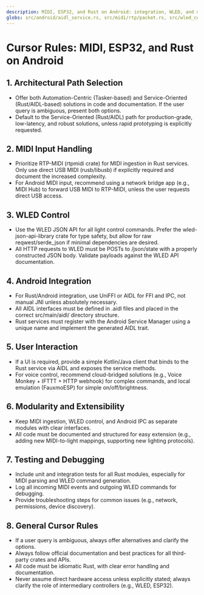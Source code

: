 ```yaml
---
description: MIDI, ESP32, and Rust on Android: integration, WLED, and modularity rules
globs: src/android/aidl_service.rs, src/midi/rtp/packet.rs, src/wled_control.rs
---
```

# Cursor Rules: MIDI, ESP32, and Rust on Android

## 1. Architectural Path Selection
- Offer both Automation-Centric (Tasker-based) and Service-Oriented (Rust/AIDL-based) solutions in code and documentation. If the user query is ambiguous, present both options.
- Default to the Service-Oriented (Rust/AIDL) path for production-grade, low-latency, and robust solutions, unless rapid prototyping is explicitly requested.

## 2. MIDI Input Handling
- Prioritize RTP-MIDI (rtpmidi crate) for MIDI ingestion in Rust services. Only use direct USB MIDI (rusb/libusb) if explicitly required and document the increased complexity.
- For Android MIDI input, recommend using a network bridge app (e.g., MIDI Hub) to forward USB MIDI to RTP-MIDI, unless the user requests direct USB access.

## 3. WLED Control
- Use the WLED JSON API for all light control commands. Prefer the wled-json-api-library crate for type safety, but allow for raw reqwest/serde_json if minimal dependencies are desired.
- All HTTP requests to WLED must be POSTs to /json/state with a properly constructed JSON body. Validate payloads against the WLED API documentation.

## 4. Android Integration
- For Rust/Android integration, use UniFFI or AIDL for FFI and IPC, not manual JNI unless absolutely necessary.
- All AIDL interfaces must be defined in .aidl files and placed in the correct src/main/aidl/ directory structure.
- Rust services must register with the Android Service Manager using a unique name and implement the generated AIDL trait.

## 5. User Interaction
- If a UI is required, provide a simple Kotlin/Java client that binds to the Rust service via AIDL and exposes the service methods.
- For voice control, recommend cloud-bridged solutions (e.g., Voice Monkey + IFTTT + HTTP webhook) for complex commands, and local emulation (FauxmoESP) for simple on/off/brightness.

## 6. Modularity and Extensibility
- Keep MIDI ingestion, WLED control, and Android IPC as separate modules with clear interfaces.
- All code must be documented and structured for easy extension (e.g., adding new MIDI-to-light mappings, supporting new lighting protocols).

## 7. Testing and Debugging
- Include unit and integration tests for all Rust modules, especially for MIDI parsing and WLED command generation.
- Log all incoming MIDI events and outgoing WLED commands for debugging.
- Provide troubleshooting steps for common issues (e.g., network, permissions, device discovery).

## 8. General Cursor Rules
- If a user query is ambiguous, always offer alternatives and clarify the options.
- Always follow official documentation and best practices for all third-party crates and APIs.
- All code must be idiomatic Rust, with clear error handling and documentation.
- Never assume direct hardware access unless explicitly stated; always clarify the role of intermediary controllers (e.g., WLED, ESP32). 